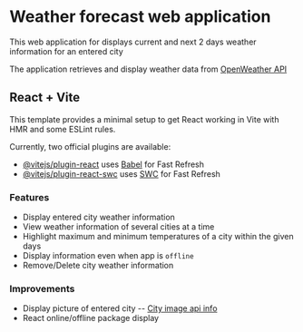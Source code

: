# Weather forecast web application

This web application for displays current and next 2 days weather information for an entered city

The application retrieves and display weather data from [OpenWeather API](https://openweathermap.org/api 'read docs')

## React + Vite

This template provides a minimal setup to get React working in Vite with HMR and some ESLint rules.

Currently, two official plugins are available:

- [@vitejs/plugin-react](https://github.com/vitejs/vite-plugin-react/blob/main/packages/plugin-react/README.md) uses [Babel](https://babeljs.io/) for Fast Refresh
- [@vitejs/plugin-react-swc](https://github.com/vitejs/vite-plugin-react-swc) uses [SWC](https://swc.rs/) for Fast Refresh

### Features

- Display entered city weather information
- View weather information of several cities at a time
- Highlight maximum and minimum temperatures of a city within the given days
- Display information even when app is `offline`
- Remove/Delete city weather information

### Improvements

- Display picture of entered city -- [City image api info](http://developers.teleport.org/api/getting_started/#photos_ua 'read docs')
- React online/offline package display
